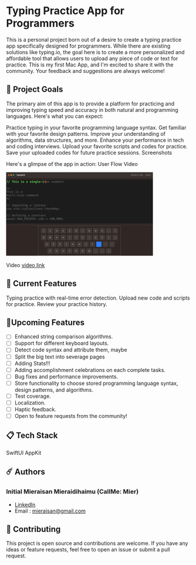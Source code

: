 # Typing Practice App for Programmers

This is a personal project born out of a desire to create a typing practice app specifically designed for programmers. While there are existing solutions like typing.io, the goal here is to create a more personalized and affordable tool that allows users to upload any piece of code or text for practice. This is my first Mac App, and I'm excited to share it with the community. Your feedback and suggestions are always welcome!

## 🌟 Project Goals

The primary aim of this app is to provide a platform for practicing and improving typing speed and accuracy in both natural and programming languages. Here's what you can expect:

Practice typing in your favorite programming language syntax.
Get familiar with your favorite design patterns.
Improve your understanding of algorithms, data structures, and more.
Enhance your performance in tech and coding interviews.
Upload your favorite scripts and codes for practice.
Save your uploaded codes for future practice sessions.
Screenshots

Here's a glimpse of the app in action: User Flow Video

<img src="screenshots/s1.png" width="400">

Video [video link](screenshots/userflow.mp4)

## 🌈 Current Features

Typing practice with real-time error detection.
Upload new code and scripts for practice.
Review your practice history.

## 🔮Upcoming Features

- [ ] Enhanced string comparison algorithms.
- [ ] Support for different keyboard layouts.
- [ ] Detect code syntax and attribute them, maybe
- [ ] Split the big text into severage pages
- [ ] Adding Stats!!!
- [ ] Adding accomplishment celebrations on each complete tasks.
- [ ] Bug fixes and performance improvements.
- [ ] Store functionality to choose stored programming language syntax, design patterns, and algorithms.
- [ ] Test coverage.
- [ ] Localization.
- [ ] Haptic feedback.
- [ ] Open to feature requests from the community!

## 📋 Tech Stack

SwiftUI
AppKit

## ☄️ Authors

### Initial Mieraisan Mieraidihaimu (CallMe: Mier)
- [LinkedIn](https://www.linkedin.com/in/mier/)
- Email : mieraisan@gmail.com

## 🌝 Contributing

This project is open source and contributions are welcome. If you have any ideas or feature requests, feel free to open an issue or submit a pull request.

